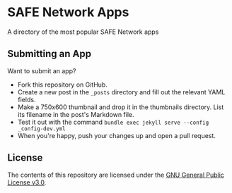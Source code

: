 SAFE Network Apps
=================

A directory of the most popular SAFE Network apps


Submitting an App
-----------------

Want to submit an app?

* Fork this repository on GitHub.
* Create a new post in the `_posts` directory and fill out the relevant YAML fields.
* Make a 750x600 thumbnail and drop it in the thumbnails directory. List its filename in the post's Markdown file.
* Test it out with the command `bundle exec jekyll serve --config _config-dev.yml`
* When you're happy, push your changes up and open a pull request.


License
-------

The contents of this repository are licensed under the [GNU General Public License v3.0](http://www.gnu.org/licenses/gpl-3.0.html).
